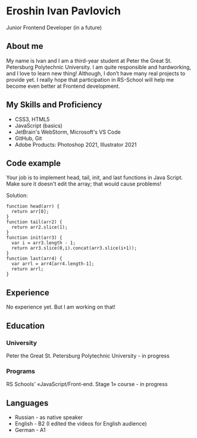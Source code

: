 # Eroshin Ivan Pavlovich
Junior Frontend Developer (in a future)

## About me
My name is Ivan and I am a third-year student at  Peter the Great St. Petersburg Polytechnic University. I am quite responsible and hardworking, and I love to learn new thing! Although, I don’t have many real projects to provide yet. I really hope that participation in RS-School will help me become even better at Frontend development.

## My Skills and Proficiency
* CSS3, HTML5
* JavaScript (basics)
* JetBrain's WebStorm, Microsoft's VS Code
* GitHub, Git
* Adobe Products: Photoshop 2021, Illustrator 2021

## Code example
Your job is to implement head, tail, init, and last functions in Java Script. Make sure it doesn't edit the array; that would cause problems!

Solution:

```
function head(arr) {
  return arr[0];
}
function tail(arr2) {
  return arr2.slice(1);
}
function init(arr3) {
  var i = arr3.length - 1;
  return arr3.slice(0,i).concat(arr3.slice(i+1));
}
function last(arr4) {
  var arrl = arr4[arr4.length-1];
  return arrl;
}
```

## Experience
No experience yet. But I am working on that!

## Education
### University
Peter the Great St. Petersburg Polytechnic University - in progress
### Programs
RS Schools' «JavaScript/Front-end. Stage 1» course - in progress

## Languages
* Russian - as native speaker
* English - B2 (I edited the videos for English audience)
* German - A1
